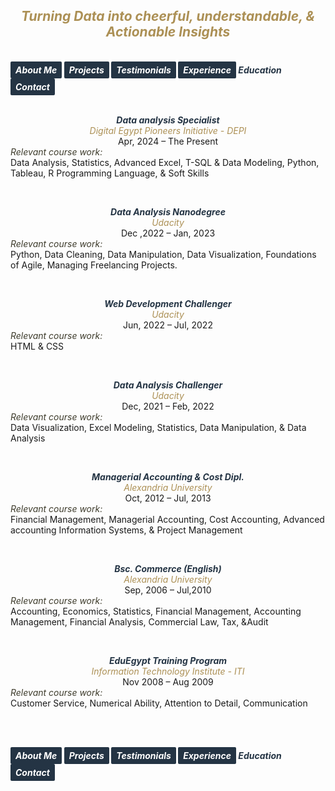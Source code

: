 ## ***<center><span style="color:#ac9055">Turning Data into cheerful, understandable, & Actionable Insights</span></center>***
<br>
<strong><em>
<a href="https://hend-a-ghafour.github.io" style="display:inline-block; padding:5px 8px; color:white; background-color:#243444; text-align:center; text-decoration:none; border-radius:2px;"> About Me </a>
<a href="https://hend-a-ghafour.github.io/Projects" style="display:inline-block; padding:5px 8px; color:white; background-color:#243444; text-align:center; text-decoration:none; border-radius:2px;">Projects</a>
<a href="https://hend-a-ghafour.github.io/Testimonials" style="display:inline-block; padding:5px 8px; color:white; background-color:#243444; text-align:center; text-decoration:none; border-radius:2px;"> Testimonials </a>
<a href="https://hend-a-ghafour.github.io/Experience" style="display:inline-block; padding:5px 8px; color:white; background-color:#243444; text-align:center; text-decoration:none; border-radius:2px;"> Experience </a>
<span style="color:#243444"> Education </span>
<a href="https://hend-a-ghafour.github.io/Contact" style="display:inline-block; padding:5px 8px; color:white; background-color:#243444; text-align:center; text-decoration:none; border-radius:2px;"> Contact </a>
</em></strong>
<br><br>
<p style='text-align: justify;'>
  <center>
  <em><strong><span style="color:#243444"> Data analysis Specialist</span></strong></em><br>  
  <em><span style="color:#ac9055">Digital Egypt Pioneers Initiative - DEPI</span></em><br> 
  Apr, 2024 – The Present<br>
  </center>
  <em><span style="color:#3e3c2c">Relevant course work:</span></em><br> 
  Data Analysis, Statistics, Advanced Excel, T-SQL & Data Modeling, Python, Tableau, R Programming Language, & Soft Skills
</p>
<br>
<p style='text-align: justify;'>
  <center>
  <em><strong><span style="color:#243444"> Data Analysis Nanodegree</span></strong></em><br> 
  <em><span style="color:#ac9055">Udacity</span></em><br> 
  Dec ,2022 – Jan, 2023<br>
  </center>
  <em><span style="color:#3e3c2c">Relevant course work:</span></em><br> 
  Python, Data Cleaning, Data Manipulation, Data Visualization, Foundations of Agile, Managing Freelancing Projects.<br> 
</p>
<br>
<p style='text-align: justify;'>
  <center>
  <em><strong><span style="color:#243444">Web Development Challenger</span></strong></em><br> 
  <em><span style="color:#ac9055">Udacity</span></em><br> 
  Jun, 2022 – Jul, 2022<br>
  </center>
  <em><span style="color:#3e3c2c">Relevant course work:</span></em><br> 
  HTML & CSS
</p>
<br>
<p style='text-align: justify;'>
  <center>
  <em><strong><span style="color:#243444">Data Analysis Challenger</span></strong></em><br> 
  <em><span style="color:#ac9055">Udacity</span></em><br> 
  Dec, 2021 – Feb, 2022<br> 
  </center>
  <em><span style="color:#3e3c2c">Relevant course work:</span></em><br> 
  Data Visualization, Excel Modeling, Statistics, Data Manipulation, & Data Analysis
</p>
<br>
<p style='text-align: justify;'>
  <center>
  <em><strong><span style="color:#243444">Managerial Accounting & Cost Dipl.</span></strong></em><br> 
  <em><span style="color:#ac9055">Alexandria University</span></em><br> 
  Oct, 2012 – Jul, 2013<br> 
  </center>
  <em><span style="color:#3e3c2c">Relevant course work:</span></em><br> 
  Financial Management, Managerial Accounting, Cost Accounting, Advanced accounting Information Systems, & Project Management
</p>
<br>
<p style='text-align: justify;'>
  <center>
  <em><strong><span style="color:#243444">Bsc. Commerce (English)</span></strong></em><br> 
  <em><span style="color:#ac9055">Alexandria University</span></em><br> 
  Sep, 2006 – Jul,2010<br> 
  </center>
  <em><span style="color:#3e3c2c">Relevant course work:</span></em><br> 
  Accounting, Economics, Statistics, Financial Management, Accounting Management, Financial Analysis, Commercial Law, Tax, &Audit
</p>
<br>
<p style='text-align: justify;'>
  <center>
  <em><strong><span style="color:#243444">EduEgypt Training Program</span></strong></em><br> 
  <em><span style="color:#ac9055">Information Technology Institute - ITI</span></em><br> 
  Nov 2008 – Aug 2009<br> 
  </center>
  <em><span style="color:#3e3c2c">Relevant course work:</span></em><br> 
  Customer Service, Numerical Ability, Attention to Detail, Communication
</p>
<br><br>





<strong><em>
<a href="https://hend-a-ghafour.github.io" style="display:inline-block; padding:5px 8px; color:white; background-color:#243444; text-align:center; text-decoration:none; border-radius:2px;"> About Me </a>
<a href="https://hend-a-ghafour.github.io/Projects" style="display:inline-block; padding:5px 8px; color:white; background-color:#243444; text-align:center; text-decoration:none; border-radius:2px;">Projects</a>
<a href="https://hend-a-ghafour.github.io/Testimonials" style="display:inline-block; padding:5px 8px; color:white; background-color:#243444; text-align:center; text-decoration:none; border-radius:2px;"> Testimonials </a>
<a href="https://hend-a-ghafour.github.io/Experience" style="display:inline-block; padding:5px 8px; color:white; background-color:#243444; text-align:center; text-decoration:none; border-radius:2px;"> Experience </a>
<span style="color:#243444"> Education </span>
<a href="https://hend-a-ghafour.github.io/Contact" style="display:inline-block; padding:5px 8px; color:white; background-color:#243444; text-align:center; text-decoration:none; border-radius:2px;"> Contact </a>
</em></strong>

